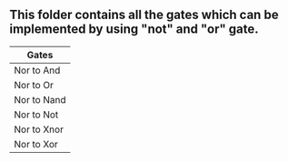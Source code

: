 ## This folder contains all the gates which can be implemented by using "not" and "or" gate.
|Gates|
|------|
|Nor to And|
|Nor to Or|
|Nor to Nand|
|Nor to Not|
|Nor to Xnor|
|Nor to Xor|

